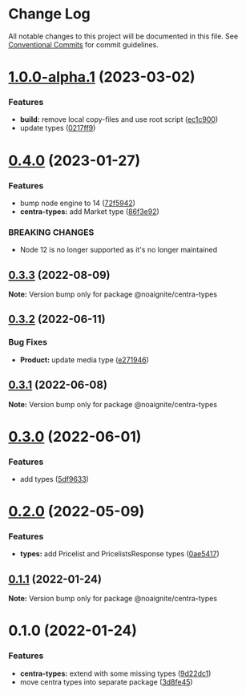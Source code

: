 # Change Log

All notable changes to this project will be documented in this file.
See [Conventional Commits](https://conventionalcommits.org) for commit guidelines.

# [1.0.0-alpha.1](https://github.com/noaignite/accelerator/compare/@noaignite/centra-types@1.0.0-alpha.0...@noaignite/centra-types@1.0.0-alpha.1) (2023-03-02)


### Features

* **build:** remove local copy-files and use root script ([ec1c900](https://github.com/noaignite/accelerator/commit/ec1c900018a0138070b7f360c4d93bd27ae614bc))
* update types ([0217ff9](https://github.com/noaignite/accelerator/commit/0217ff9263bc7c819ce86e9d663a8131640ac8b4))





# [0.4.0](https://github.com/noaignite/accelerator/compare/@noaignite/centra-types@0.3.3...@noaignite/centra-types@0.4.0) (2023-01-27)


### Features

* bump node engine to 14 ([72f5942](https://github.com/noaignite/accelerator/commit/72f594247b275a60b45890efc06d43c1241c6b24))
* **centra-types:** add Market type ([86f3e92](https://github.com/noaignite/accelerator/commit/86f3e925fd7b7ce4a534b2a0a73db12c0a8ec070))


### BREAKING CHANGES

* Node 12 is no longer supported as it's no longer maintained





## [0.3.3](https://github.com/noaignite/accelerator/compare/@noaignite/centra-types@0.3.2...@noaignite/centra-types@0.3.3) (2022-08-09)

**Note:** Version bump only for package @noaignite/centra-types





## [0.3.2](https://github.com/noaignite/accelerator/compare/@noaignite/centra-types@0.3.1...@noaignite/centra-types@0.3.2) (2022-06-11)


### Bug Fixes

* **Product:** update media type ([e271946](https://github.com/noaignite/accelerator/commit/e271946ac810be858dc39ffa1a5028a510f1414f))





## [0.3.1](https://github.com/noaignite/accelerator/compare/@noaignite/centra-types@0.3.0...@noaignite/centra-types@0.3.1) (2022-06-08)

**Note:** Version bump only for package @noaignite/centra-types





# [0.3.0](https://github.com/noaignite/accelerator/compare/@noaignite/centra-types@0.2.0...@noaignite/centra-types@0.3.0) (2022-06-01)


### Features

* add types ([5df9633](https://github.com/noaignite/accelerator/commit/5df9633ff208f267ce10ca04aa6b3eff198f1e6f))





# [0.2.0](https://github.com/noaignite/accelerator/compare/@noaignite/centra-types@0.1.1...@noaignite/centra-types@0.2.0) (2022-05-09)


### Features

* **types:** add Pricelist and PricelistsResponse types ([0ae5417](https://github.com/noaignite/accelerator/commit/0ae5417ef0fea5663fea8e5a0c709521150ebd02))





## [0.1.1](https://github.com/noaignite/accelerator/compare/@noaignite/centra-types@0.1.0...@noaignite/centra-types@0.1.1) (2022-01-24)

**Note:** Version bump only for package @noaignite/centra-types





# 0.1.0 (2022-01-24)


### Features

* **centra-types:** extend with some missing types ([9d22dc1](https://github.com/noaignite/accelerator/commit/9d22dc17032833920f6ac0a3ed31604d8c34a1a1))
* move centra types into separate package ([3d8fe45](https://github.com/noaignite/accelerator/commit/3d8fe458d964ffe0c0fb72d9430a89c094f90361))
